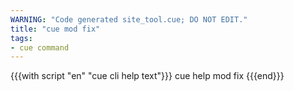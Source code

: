 ```yaml
---
WARNING: "Code generated site_tool.cue; DO NOT EDIT."
title: "cue mod fix"
tags:
- cue command
---
```


{{{with script "en" "cue cli help text"}}}
cue help mod fix
{{{end}}}
